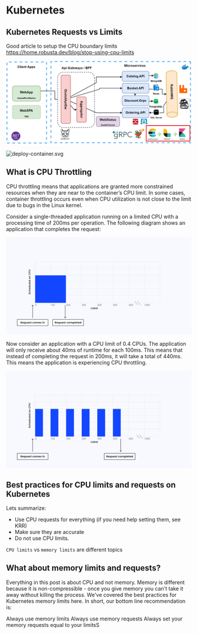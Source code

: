 # Kubernetes

## Kubernetes Requests vs Limits
Good article to setup the CPU boundary limits
https://home.robusta.dev/blog/stop-using-cpu-limits


![ms-example-architecture.webp](_img%2Fms-example-architecture.webp)


![deploy-container.svg](..%2F..%2F..%2F..%2F..%2F..%2FIdeaProjects%2Fnotes%2Fdocs%2Fgo%2Fonboarding%2F14-profiling-kubernetes%2F_img%2Fdeploy-container.svg)

## What is CPU Throttling

CPU throttling means that applications are granted more constrained resources when they are near to the container’s CPU limit. In some cases, container throttling occurs even when CPU utilization is not close to the limit due to bugs in the Linux kernel.

Consider a single-threaded application running on a limited CPU with a processing time of 200ms per operation. The following diagram shows an application that completes the request:

![cpu-throttling-01.jpeg](_img%2Fcpu-throttling-01.jpeg)

Now consider an application with a CPU limit of 0.4 CPUs. The application will only receive about 40ms of runtime for each 100ms. This means that instead of completing the request in 200ms, it will take a total of 440ms. This means the application is experiencing CPU throttling.

![cpu-throttling-02.jpeg](_img%2Fcpu-throttling-02.jpeg)

## Best practices for CPU limits and requests on Kubernetes

Lets summarize:

- Use CPU requests for everything (if you need help setting them, see KRR)
- Make sure they are accurate
- Do not use CPU limits.

`CPU limits` vs `memory limits` are different topics

## What about memory limits and requests?
Everything in this post is about CPU and not memory. Memory is different because it is non-compressible - once you give memory you can't take it away without killing the process. We've covered the best practices for Kubernetes memory limits here. In short, our bottom line recommendation is:

Always use memory limits
Always use memory requests
Always set your memory requests equal to your limitsS

